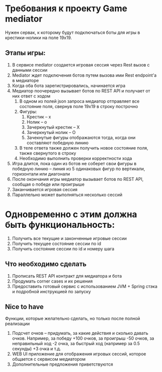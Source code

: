 # Требования к проекту Game mediator

Нужен сервак, к которому будут подключаться боты для игры в крестики-нолики на поле 19х19.

## Этапы игры:
1. В сервисе mediator создается игровая сессия через Rest вызов с данными сессии
2. Mediator ждет подключения ботов путем вызова ими Rest endpoint'а в медиаторе
3. Когда оба бота зарегистрировались, начинается игра
4. Медиатор поочередно вызывает ботов по REST API и получает от них ответ с ходом
    1. В одном из полей json запроса медиатор отправляет все состояние поля, свернув поле 19х19 в строку построчно
    2. Фигуры:
        1. Крестик – x
        2. Нолик – o
        3. Зачеркнутый крестик – X
        4. Зачеркнутый нолик – O
        5. Зачекнутые фигуры отображаются тогда, когда они составляют победную линию
    3. В теле ответа также должен получить новое состояние поля, также свернутого в строку
    4. Необходимо выполнить проверки корректности хода
5. Игра длится, пока один из ботов не соберет свои фигуры в победную линию – линия из 5 одинаковых фигур по
   вертикали, горизонтали или диагонали
6. После окончания игры медиатор вызывает ботов по REST API, сообщая о победе или проигрыше
7. Заканчивается игровая сессия
8. Параллельно может выполняться несколько сессий

# Одновременно с этим должна быть функциональность:
1. Получить все текущие и законченные игровые сессии
2. Получить текущее состояние сессии по id
3. Получить состояние сессии по id и номеру шага


## Что необходимо сделать
1. Прописать REST API контракт для медиатора и бота
2. Продумать corner cases и их решения
3. Предоставить готовый сервис с использованием JVM + Spring стэка и подробной инструкцией по запуску

## Nice to have
Функции, которые желательно сделать, но только после полной реализации
1. Подсчет очков – придумать, за какие действия и сколько давать очков. Например, за победу +100 очков, за проигрыш
   -50 очков, за неправильный ход -2 очка, за быстрый ход (например за 0.5 секунды) +3 очка и т.д.
2. WEB UI приложение для отображения игровых сессий, которое общается с сервисом медиатором
3. Дополнительные предложения приветствуются